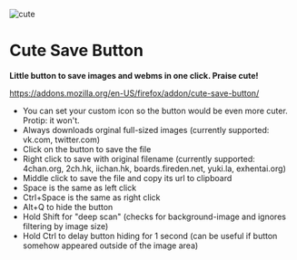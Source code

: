 ![cute](https://i.imgur.com/ILlSir4.png)

# Cute Save Button

**Little button to save images and webms in one click. Praise cute!**

https://addons.mozilla.org/en-US/firefox/addon/cute-save-button/

* You can set your custom icon so the button would be even more cuter. Protip: it won't.
* Always downloads orginal full-sized images (currently supported: vk.com, twitter.com)
* Click on the button to save the file
* Right click to save with original filename (currently supported: 4chan.org, 2ch.hk, iichan.hk, boards.fireden.net, yuki.la, exhentai.org)
* Middle click to save the file and copy its url to clipboard
* Space is the same as left click
* Ctrl+Space is the same as right click
* Alt+Q to hide the button
* Hold Shift for "deep scan" (checks for background-image and ignores filtering by image size)
* Hold Ctrl to delay button hiding for 1 second (can be useful if button somehow appeared outside of the image area)